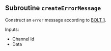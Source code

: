 ## Subroutine `createErrorMessage`

Construct an `error` message according to [BOLT 1](https://github.com/lightning/bolts/blob/master/01-messaging.md#the-error-and-warning-messages).

Inputs:

-   Channel Id
-   Data
